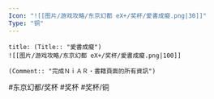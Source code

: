 ```yaml
---
Icon: "![[图片/游戏攻略/东京幻都 eX+/奖杯/愛書成癡.png|30]]"
Type: "铜"
---
```

```ad-common-bronze-trophy
title: (Title:: "愛書成癡")
![[图片/游戏攻略/东京幻都 eX+/奖杯/愛書成癡.png|100]]

(Comment:: "完成ＮｉＡＲ・書籍頁面的所有資訊")
```

#东京幻都/奖杯 #奖杯 #奖杯/铜
